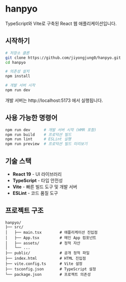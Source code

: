 # hanpyo

TypeScript와 Vite로 구축된 React 웹 애플리케이션입니다.

## 시작하기

```bash
# 저장소 클론
git clone https://github.com/jiyongjung0/hanpyo.git
cd hanpyo

# 의존성 설치
npm install

# 개발 서버 시작
npm run dev
```

개발 서버는 http://localhost:5173 에서 실행됩니다.

## 사용 가능한 명령어

```bash
npm run dev      # 개발 서버 시작 (HMR 포함)
npm run build    # 프로덕션 빌드
npm run lint     # ESLint 실행
npm run preview  # 프로덕션 빌드 미리보기
```

## 기술 스택

- **React 19** - UI 라이브러리
- **TypeScript** - 타입 안전성
- **Vite** - 빠른 빌드 도구 및 개발 서버
- **ESLint** - 코드 품질 도구

## 프로젝트 구조

```
hanpyo/
├── src/
│   ├── main.tsx        # 애플리케이션 진입점
│   ├── App.tsx         # 메인 App 컴포넌트
│   ├── assets/         # 정적 자산
│   └── ...
├── public/             # 공개 정적 파일
├── index.html          # HTML 진입점
├── vite.config.ts      # Vite 설정
├── tsconfig.json       # TypeScript 설정
└── package.json        # 프로젝트 의존성
```
